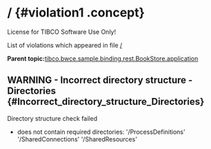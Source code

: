 # / {#violation1 .concept}

License for TIBCO Software Use Only!

List of violations which appeared in file [/](../../../projects/tibco.bwce.sample.binding.rest.BookStore.application/tibco.bwce.sample.binding.rest.BookStore.application.md)

**Parent topic:**[tibco.bwce.sample.binding.rest.BookStore.application](../../../qa/projects/tibco.bwce.sample.binding.rest.BookStore.application.md)

## WARNING - Incorrect directory structure - Directories {#Incorrect_directory_structure_Directories}

Directory structure check failed

-   does not contain required directories: '/ProcessDefinitions' '/SharedConnections' '/SharedResources'

